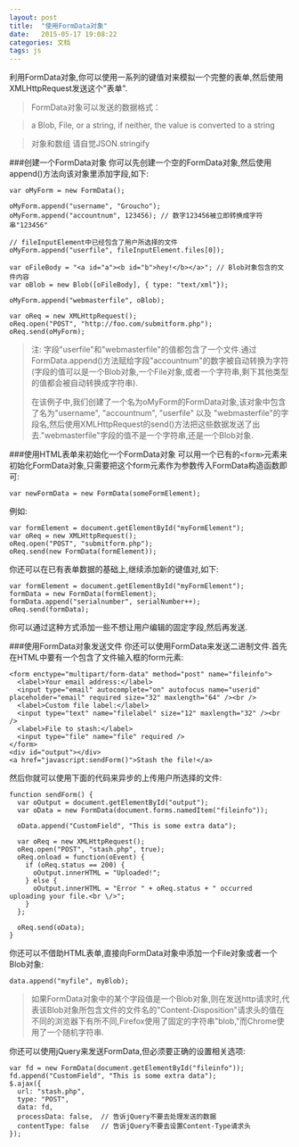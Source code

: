 ```yaml
---
layout: post
title:  "使用FormData对象"
date:   2015-05-17 19:08:22
categories: 文档
tags: js
---
```

<!--more-->
利用FormData对象,你可以使用一系列的键值对来模拟一个完整的表单,然后使用XMLHttpRequest发送这个"表单".

>FormData对象可以发送的数据格式：

>a Blob, File, or a string, if neither, the value is converted to a string

>对象和数组 请自觉JSON.stringify

###创建一个FormData对象
你可以先创建一个空的FormData对象,然后使用append()方法向该对象里添加字段,如下:

	var oMyForm = new FormData();

	oMyForm.append("username", "Groucho");
	oMyForm.append("accountnum", 123456); // 数字123456被立即转换成字符串"123456"

	// fileInputElement中已经包含了用户所选择的文件
	oMyForm.append("userfile", fileInputElement.files[0]);

	var oFileBody = "<a id="a"><b id="b">hey!</b></a>"; // Blob对象包含的文件内容
	var oBlob = new Blob([oFileBody], { type: "text/xml"});

	oMyForm.append("webmasterfile", oBlob);

	var oReq = new XMLHttpRequest();
	oReq.open("POST", "http://foo.com/submitform.php");
	oReq.send(oMyForm);

>注: 字段"userfile"和"webmasterfile"的值都包含了一个文件.通过 FormData.append()方法赋给字段"accountnum"的数字被自动转换为字符(字段的值可以是一个Blob对象,一个File对象,或者一个字符串,剩下其他类型的值都会被自动转换成字符串).
>
>在该例子中,我们创建了一个名为oMyForm的FormData对象,该对象中包含了名为"username", "accountnum", "userfile" 以及 "webmasterfile"的字段名,然后使用XMLHttpRequest的send()方法把这些数据发送了出去."webmasterfile"字段的值不是一个字符串,还是一个Blob对象.


###使用HTML表单来初始化一个FormData对象
可以用一个已有的`<form>`元素来初始化FormData对象,只需要把这个form元素作为参数传入FormData构造函数即可:

	var newFormData = new FormData(someFormElement);
例如:

	var formElement = document.getElementById("myFormElement");
	var oReq = new XMLHttpRequest();
	oReq.open("POST", "submitform.php");
	oReq.send(new FormData(formElement));
你还可以在已有表单数据的基础上,继续添加新的键值对,如下:

	var formElement = document.getElementById("myFormElement");
	formData = new FormData(formElement);
	formData.append("serialnumber", serialNumber++);
	oReq.send(formData);
你可以通过这种方式添加一些不想让用户编辑的固定字段,然后再发送.


###使用FormData对象发送文件
你还可以使用FormData来发送二进制文件.首先在HTML中要有一个包含了文件输入框的form元素:

	<form enctype="multipart/form-data" method="post" name="fileinfo">
	  <label>Your email address:</label>
	  <input type="email" autocomplete="on" autofocus name="userid" placeholder="email" required size="32" maxlength="64" /><br />
	  <label>Custom file label:</label>
	  <input type="text" name="filelabel" size="12" maxlength="32" /><br />
	  <label>File to stash:</label>
	  <input type="file" name="file" required />
	</form>
	<div id="output"></div>
	<a href="javascript:sendForm()">Stash the file!</a>
然后你就可以使用下面的代码来异步的上传用户所选择的文件:

	function sendForm() {
	  var oOutput = document.getElementById("output");
	  var oData = new FormData(document.forms.namedItem("fileinfo"));

	  oData.append("CustomField", "This is some extra data");

	  var oReq = new XMLHttpRequest();
	  oReq.open("POST", "stash.php", true);
	  oReq.onload = function(oEvent) {
	    if (oReq.status == 200) {
	      oOutput.innerHTML = "Uploaded!";
	    } else {
	      oOutput.innerHTML = "Error " + oReq.status + " occurred uploading your file.<br \/>";
	    }
	  };

	  oReq.send(oData);
	}
你还可以不借助HTML表单,直接向FormData对象中添加一个File对象或者一个Blob对象:

	data.append("myfile", myBlob);
>如果FormData对象中的某个字段值是一个Blob对象,则在发送http请求时,代表该Blob对象所包含文件的文件名的"Content-Disposition"请求头的值在不同的浏览器下有所不同,Firefox使用了固定的字符串"blob,"而Chrome使用了一个随机字符串.

你还可以使用jQuery来发送FormData,但必须要正确的设置相关选项:

	var fd = new FormData(document.getElementById("fileinfo"));
	fd.append("CustomField", "This is some extra data");
	$.ajax({
	  url: "stash.php",
	  type: "POST",
	  data: fd,
	  processData: false,  // 告诉jQuery不要去处理发送的数据
	  contentType: false   // 告诉jQuery不要去设置Content-Type请求头
	});

